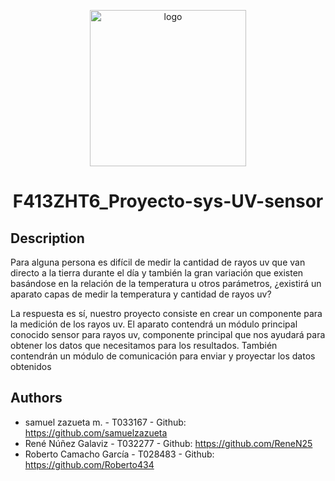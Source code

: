 <p align="center">
  <img src="https://cdn-icons-png.flaticon.com/512/3273/3273536.png" alt="logo" width="250" height="250"/>
  <h1 align="center">F413ZHT6_Proyecto-sys-UV-sensor</h1>
</p>

## Description
Para alguna persona es difícil de medir la cantidad de rayos uv que van directo a la tierra durante el día y también la gran variación que existen basándose en la relación de la temperatura u otros parámetros, ¿existirá un aparato capas de medir la temperatura y cantidad de rayos uv? 

La respuesta es sí, nuestro proyecto consiste en crear un componente para la medición de los rayos uv. El aparato contendrá un módulo principal conocido sensor para rayos uv, componente principal que nos ayudará para obtener los datos que necesitamos para los resultados. También contendrán un módulo de comunicación para enviar y proyectar los datos obtenidos 

## Authors
- samuel zazueta m. - T033167 - Github: https://github.com/samuelzazueta
- René Núñez Galaviz - T032277 - Github: https://github.com/ReneN25
- Roberto Camacho García - T028483 - Github: https://github.com/Roberto434
